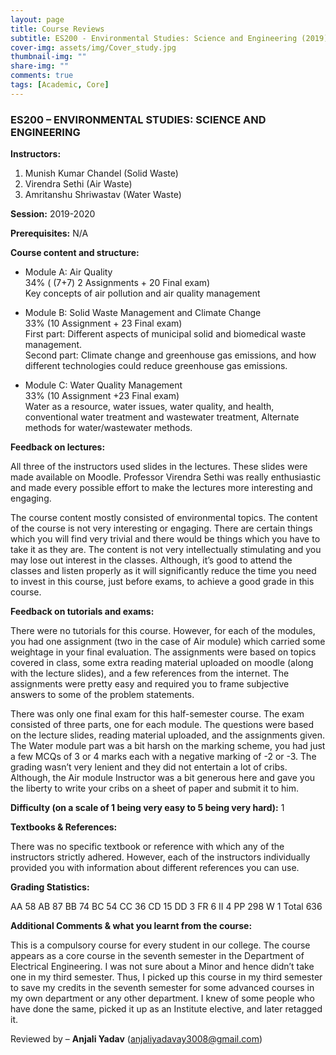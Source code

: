 ```yaml
---
layout: page
title: Course Reviews
subtitle: ES200 - Environmental Studies: Science and Engineering (2019)
cover-img: assets/img/Cover_study.jpg
thumbnail-img: ""
share-img: ""
comments: true
tags: [Academic, Core]
---
```


### ES200 – ENVIRONMENTAL STUDIES: SCIENCE AND ENGINEERING

**Instructors:**

1. Munish Kumar Chandel (Solid Waste)
2. Virendra Sethi (Air Waste)
3. Amritanshu Shriwastav (Water Waste)

**Session:** 2019-2020

**Prerequisites:** N/A

**Course content and structure:**

* Module A: Air Quality  
34% ( (7+7) 2 Assignments + 20 Final exam)  
Key concepts of air pollution and air quality management  

* Module B: Solid Waste Management and Climate Change  
33% (10 Assignment + 23 Final exam)  
First part: Different aspects of municipal solid and biomedical waste management.  
Second part: Climate change and greenhouse gas emissions, and how different technologies could reduce greenhouse gas emissions.  

* Module C: Water Quality Management  
33% (10 Assignment +23 Final exam)  
Water as a resource, water issues, water quality, and health, conventional water treatment and wastewater treatment, Alternate methods for water/wastewater methods.  

**Feedback on lectures:**

All three of the instructors used slides in the lectures. These slides were made available on Moodle. Professor Virendra Sethi was really enthusiastic and made every possible effort to make the lectures more interesting and engaging.

The course content mostly consisted of environmental topics. The content of the course is not very interesting or engaging. There are certain things which you will find very trivial and there would be things which you have to take it as they are. The content is not very intellectually stimulating and you may lose out interest in the classes. Although, it’s good to attend the classes and listen properly as it will significantly reduce the time you need to invest in this course, just before exams, to achieve a good grade in this course.

**Feedback on tutorials and exams:**

There were no tutorials for this course. However, for each of the modules, you had one assignment (two in the case of Air module) which carried some weightage in your final evaluation. The assignments were based on topics covered in class, some extra reading material uploaded on moodle (along with the lecture slides), and a few references from the internet. The assignments were pretty easy and required you to frame subjective answers to some of the problem statements.

There was only one final exam for this half-semester course. The exam consisted of three parts, one for each module. The questions were based on the lecture slides, reading material uploaded, and the assignments given. The Water module part was a bit harsh on the marking scheme, you had just a few MCQs of 3 or 4 marks each with a negative marking of -2 or -3. The grading wasn’t very lenient and they did not entertain a lot of cribs. Although, the Air module Instructor was a bit generous here and gave you the liberty to write your cribs on a sheet of paper and submit it to him.

**Difficulty (on a scale of 1 being very easy to 5 being very hard):** 1

**Textbooks & References:**

There was no specific textbook or reference with which any of the instructors strictly adhered. However, each of the instructors individually provided you with information about different references you can use.

**Grading Statistics:**

AA 58
AB 87
BB 74
BC 54
CC 36
CD 15
DD 3
FR 6
II 4
PP 298
W 1
Total 636

**Additional Comments & what you learnt from the course:**

This is a compulsory course for every student in our college. The course appears as a core course in the seventh semester in the Department of Electrical Engineering. I was not sure about a Minor and hence didn’t take one in my third semester. Thus, I picked up this course in my third semester to save my credits in the seventh semester for some advanced courses in my own department or any other department. I knew of some people who have done the same, picked it up as an Institute elective, and later retagged it.

Reviewed by – **Anjali Yadav** (anjaliyadavay3008@gmail.com)